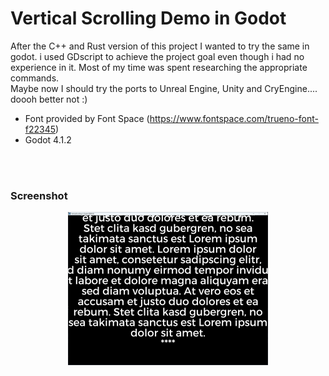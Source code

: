 # Vertical Scrolling Demo in Godot

After the C++ and Rust version of this project I wanted to try the same in godot. i used GDscript to achieve the project goal even though i had no experience in it. Most of my time was spent researching the appropriate commands.  
Maybe now I should try the ports to Unreal Engine, Unity and CryEngine.... doooh better not :)

- Font provided by Font Space (https://www.fontspace.com/trueno-font-f22345)
- Godot 4.1.2
<br/>
<br/>

### Screenshot

<p align="center">
 <img src="https://raw.githubusercontent.com/gpietz/VerticalScrolling-GD/master/media/screenshot.png" />
</p>

